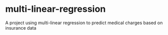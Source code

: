# multi-linear-regression
A project using multi-linear regression to predict medical charges based on insurance data
